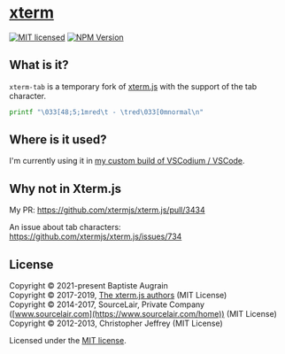 [xterm](https://github.com/daiyam/xterm-tab)
===============================================================================

[![MIT licensed](https://img.shields.io/badge/license-MIT-blue.svg)](./LICENSE)
[![NPM Version](https://img.shields.io/npm/v/xterm.svg?colorB=green)](https://www.npmjs.com/package/xterm)

What is it?
-----------

`xterm-tab` is a temporary fork of [xterm.js](https://github.com/xtermjs/xterm.js) with the support of the tab character.

```sh
printf "\033[48;5;1mred\t - \tred\033[0mnormal\n"
```

Where is it used?
-----------------

I'm currently using it in [my custom build of VSCodium / VSCode](https://github.com/zokugun/MrCode).

Why not in Xterm.js
-------------------

My PR: https://github.com/xtermjs/xterm.js/pull/3434

An issue about tab characters: https://github.com/xtermjs/xterm.js/issues/734

License
-------

Copyright &copy; 2021-present Baptiste Augrain<br />
Copyright &copy; 2017-2019, [The xterm.js authors](https://github.com/xtermjs/xterm.js/graphs/contributors) (MIT License)<br />
Copyright &copy; 2014-2017, SourceLair, Private Company ([www.sourcelair.com](https://www.sourcelair.com/home)) (MIT License)<br />
Copyright &copy; 2012-2013, Christopher Jeffrey (MIT License)

Licensed under the [MIT license](https://opensource.org/licenses/MIT).
